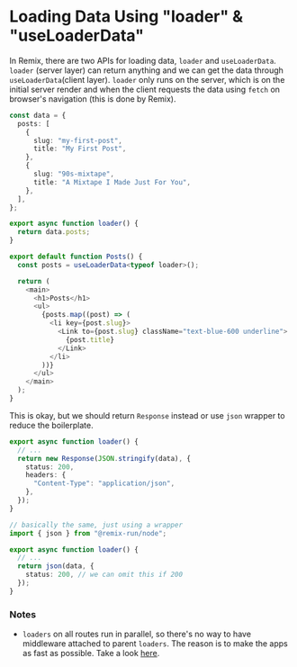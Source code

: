 # Loading Data Using "loader" & "useLoaderData"

In Remix, there are two APIs for loading data, `loader` and `useLoaderData`. `loader` (server layer) can return anything and we can get the data through `useLoaderData`(client layer). `loader` only runs on the server, which is on the initial server render and when the client requests the data using `fetch` on browser's navigation (this is done by Remix).

```typescript
const data = {
  posts: [
    {
      slug: "my-first-post",
      title: "My First Post",
    },
    {
      slug: "90s-mixtape",
      title: "A Mixtape I Made Just For You",
    },
  ],
};

export async function loader() {
  return data.posts;
}

export default function Posts() {
  const posts = useLoaderData<typeof loader>();

  return (
    <main>
      <h1>Posts</h1>
      <ul>
        {posts.map((post) => (
          <li key={post.slug}>
            <Link to={post.slug} className="text-blue-600 underline">
              {post.title}
            </Link>
          </li>
        ))}
      </ul>
    </main>
  );
}
```

This is okay, but we should return `Response` instead or use `json` wrapper to reduce the boilerplate.

```typescript
export async function loader() {
  // ...
  return new Response(JSON.stringify(data), {
    status: 200,
    headers: {
      "Content-Type": "application/json",
    },
  });
}

// basically the same, just using a wrapper
import { json } from "@remix-run/node";

export async function loader() {
  // ...
  return json(data, {
    status: 200, // we can omit this if 200
  });
}
```

### Notes

- `loaders` on all routes run in parallel, so there's no way to have middleware attached to parent `loaders`. The reason is to make the apps as fast as possible. Take a look [here](https://remix.run/docs/en/1.19.3/pages/faq#how-can-i-have-a-parent-route-loader-validate-the-user-and-protect-all-child-routes).
